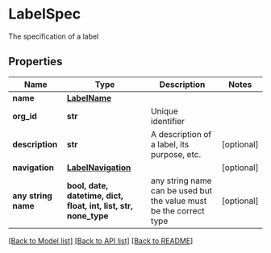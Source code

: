 # LabelSpec

The specification of a label 

## Properties
Name | Type | Description | Notes
------------ | ------------- | ------------- | -------------
**name** | [**LabelName**](LabelName.md) |  | 
**org_id** | **str** | Unique identifier | 
**description** | **str** | A description of a label, its purpose, etc.  | [optional] 
**navigation** | [**LabelNavigation**](LabelNavigation.md) |  | [optional] 
**any string name** | **bool, date, datetime, dict, float, int, list, str, none_type** | any string name can be used but the value must be the correct type | [optional]

[[Back to Model list]](../README.md#documentation-for-models) [[Back to API list]](../README.md#documentation-for-api-endpoints) [[Back to README]](../README.md)


